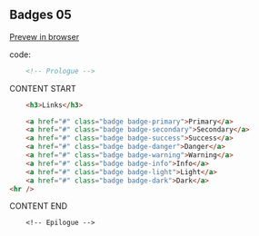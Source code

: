 ## Badges 05

<a href="$02-05-badgesAsLinks.html" target="_blank">Prevew in browser</a>

code:

```html
    <!-- Prologue -->
```  
CONTENT START  
```html
    <h3>Links</h3>

	<a href="#" class="badge badge-primary">Primary</a>
	<a href="#" class="badge badge-secondary">Secondary</a>
	<a href="#" class="badge badge-success">Success</a>
	<a href="#" class="badge badge-danger">Danger</a>
	<a href="#" class="badge badge-warning">Warning</a>
	<a href="#" class="badge badge-info">Info</a>
	<a href="#" class="badge badge-light">Light</a>
	<a href="#" class="badge badge-dark">Dark</a>
<hr />
```  
CONTENT END  
```
    <!-- Epilogue -->
```  
